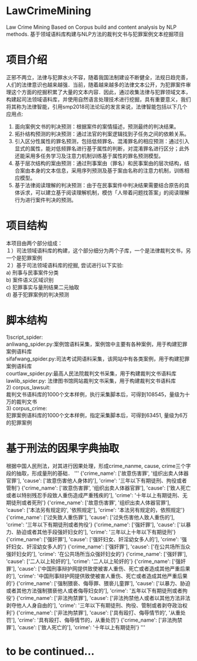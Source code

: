 # LawCrimeMining
Law Crime Mining Based on Corpus build and content analysis by NLP methods. 基于领域语料库构建与NLP方法的裁判文书与犯罪案例文本挖掘项目
# 项目介绍
正邪不两立，法律与犯罪水火不容，随着我国法制建设不断健全，法规日趋完善，人们的法律意识也越来越强．当前，随着越来越多的法律文本公开，为犯罪案件审理这个方面的挖掘积累了大量的文本内容．因此，通过收集法律与犯罪领域文本，构建起司法领域语料库，并使用自然语言处理技术进行挖掘，具有重要意义，我们将其称为法律智能，引用smp2018司法论坛的发言来说，法律智能包括以下几个应用点:  
1) 面向案例文书的判决预测：根据案件的案情描述，预测最终的判决结果。  
2) 拓扑结构预测的判决预测：通过法官的判案逻辑找到子任务之间的依赖关系。  
3) 引入区分性属性的罪名预测，包括低频罪名、混淆罪名的相应预测：通过引入显式的属性，能对低频罪名进行基于属性的判断，对混淆罪名进行区分；此外还能采用多任务学习及注意力机制训练基于属性的罪名预测模型。  
4) 基于层次结构的案由预测：通过刑事案由（罪名）和民事案由的层次结构，结合案由本身的文本信息，采用序列预测及基于案由名称的注意力机制，训练相应模型。  
5) 基于法律阅读理解的判决预测：由于在民事案件中判决结果需要结合原告的具体诉求，可以建立基于阅读理解机制，模仿「人带着问题找答案」的阅读理解行为进行案件判决的预测。  

# 项目结构
本项目由两个部分组成：  
１）司法领域语料库的构建，这个部分细分为两个子库，一个是法律裁判文书，另一个是犯罪案例  
２）基于司法领域语料库的挖掘, 尝试进行以下实验:  
a) 刑事与民事案件分类  
b) 案件语义区域识别  
c) 犯罪事实与量刑结果二元抽取  
d) 基于犯罪案例的判决预测  

# 脚本结构
1)script_spider:  
anliwang_spider.py:案例馆语料采集，案例馆中主要有各种案例，用于构建犯罪案例语料库  
sifafwang_spider.py:司法考试网语料采集，该网站中有各类案例，用于构建犯罪案例语料库  
courtlaw_spider.py:最高人民法院裁判文书采集，用于构建裁判文书语料库  
lawlib_spider.py: 法律图书馆网站裁判文书采集，用于构建裁判文书语料库  
2) corpus_lawsuit:  
裁判文书语料库的1000个文本样例，执行采集脚本后，可得到108545，量级为十万的裁判文书  
3) corpus_crime:  
犯罪案例语料库的1000个文本样例，指定采集脚本后，可得到63451, 量级为6万的犯罪案例  

# 基于刑法的因果字典抽取
根据中国人民刑法，对其进行因果处理，形成crime_nanme, cause, crime三个字段的抽取，形成量刑的基础．
    '''
    {'crime_name': ['故意伤害罪', '组织出卖人体器官罪'], 'cause': ['故意伤害他人身体的'], 'crime': '三年以下有期徒刑、拘役或者管制'}
    {'crime_name': ['故意伤害罪', '组织出卖人体器官罪'], 'cause': ['致人死亡或者以特别残忍手段致人重伤造成严重残疾的'], 'crime': '十年以上有期徒刑、无期徒刑或者死刑'}
    {'crime_name': ['故意伤害罪', '组织出卖人体器官罪'], 'cause': ['本法另有规定的', '依照规定'], 'crime': '本法另有规定的，依照规定'}
    {'crime_name': ['过失致人重伤罪'], 'cause': ['过失伤害他人致人重伤的'], 'crime': '三年以下有期徒刑或者拘役'}
    {'crime_name': ['强奸罪'], 'cause': ['以暴力、胁迫或者其他手段强奸妇女的'], 'crime': '三年以上十年以下有期徒刑'}
    {'crime_name': ['强奸罪'], 'cause': ['强奸妇女、奸淫幼女多人的'], 'crime': '强奸妇女、奸淫幼女多人的'}
    {'crime_name': ['强奸罪'], 'cause': ['在公共场所当众强奸妇女的'], 'crime': '在公共场所当众强奸妇女的'}
    {'crime_name': ['强奸罪'], 'cause': ['二人以上轮奸的'], 'crime': '二人以上轮奸的'}
    {'crime_name': ['强奸罪'], 'cause': ['中国刑事辩护网提供致使被害人重伤、死亡或者造成其他严重后果的'], 'crime': '中国刑事辩护网提供致使被害人重伤、死亡或者造成其他严重后果的'}
    {'crime_name': ['强制猥亵、侮辱罪、猥亵儿童罪'], 'cause': ['以暴力、胁迫或者其他方法强制猥亵他人或者侮辱妇女的'], 'crime': '五年以下有期徒刑或者拘役'}
    {'crime_name': ['非法拘禁罪'], 'cause': ['非法拘禁他人或者以其他方法非法剥夺他人人身自由的'], 'crime': '三年以下有期徒刑、拘役、管制或者剥夺政治权利'}
    {'crime_name': ['非法拘禁罪'], 'cause': ['具有殴打、侮辱情节的', '从重处罚'], 'crime': '具有殴打、侮辱情节的，从重处罚'}
    {'crime_name': ['非法拘禁罪'], 'cause': ['致人死亡的'], 'crime': '十年以上有期徒刑'}
    '''
# to be continued...